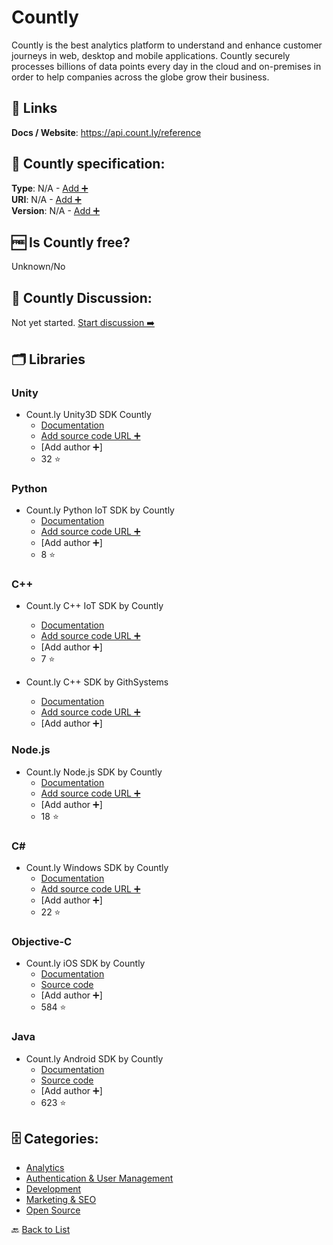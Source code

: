 # Countly
Countly is the best analytics platform to understand and enhance customer journeys in web, desktop and mobile applications. Countly securely processes billions of data points every day in the cloud and on-premises in order to help companies across the globe grow their business.

##  🔗 Links
**Docs / Website**: https://api.count.ly/reference

## 🧬 Countly specification:
**Type**: N/A - [Add ➕](https://github.com/apis-list/apis-list/edit/main/apis-list.yaml)  
**URI**: N/A - [Add ➕](https://github.com/apis-list/apis-list/edit/main/apis-list.yaml)  
**Version**: N/A - [Add ➕](https://github.com/apis-list/apis-list/edit/main/apis-list.yaml)

## 🆓 Is Countly free?
 Unknown/No 

## 💬 Countly Discussion:
Not yet started. [Start discussion ➡️](https://github.com/apis-list/apis-list/discussions/new)

## 🗂️ Libraries
### Unity
- Count.ly Unity3D SDK Countly
    - [Documentation](https://github.com/Countly/countly-sdk-unity)
    - [Add source code URL ➕]()
    - [Add author ➕]
    - 32 ⭐

### Python
- Count.ly Python IoT SDK by Countly
    - [Documentation](https://github.com/Countly/countly-sdk-iot-python)
    - [Add source code URL ➕]()
    - [Add author ➕]
    - 8 ⭐

### C++
- Count.ly C++ IoT SDK by Countly
    - [Documentation](https://github.com/Countly/countly-sdk-iot-cpp)
    - [Add source code URL ➕]()
    - [Add author ➕]
    - 7 ⭐

- Count.ly C++ SDK by GithSystems
    - [Documentation](https://github.com/GithSystems/CountlyCpp)
    - [Add source code URL ➕]()
    - [Add author ➕]

### Node.js
- Count.ly Node.js SDK by Countly
    - [Documentation](https://github.com/Countly/countly-sdk-nodejs)
    - [Add source code URL ➕]()
    - [Add author ➕]
    - 18 ⭐

### C#
- Count.ly Windows SDK by Countly
    - [Documentation](https://github.com/Countly/countly-sdk-windows)
    - [Add source code URL ➕]()
    - [Add author ➕]
    - 22 ⭐

### Objective-C
- Count.ly iOS SDK by Countly
    - [Documentation](https://github.com/Countly/countly-sdk-ios)
    - [Source code](http://resources.count.ly/v1.0/docs/countly-sdk-for-ios-and-os-x)
    - [Add author ➕]
    - 584 ⭐

### Java
- Count.ly Android SDK by Countly
    - [Documentation](https://github.com/Countly/countly-sdk-android)
    - [Source code](http://resources.count.ly/v1.0/docs/countly-sdk-for-android)
    - [Add author ➕]
    - 623 ⭐


## 🗄️ Categories:
- [Analytics](https://github.com/apis-list/apis-list#analytics-)
- [Authentication & User Management](https://github.com/apis-list/apis-list#authentication--user-management-)
- [Development](https://github.com/apis-list/apis-list#development-)
- [Marketing & SEO](https://github.com/apis-list/apis-list#marketing--seo-)
- [Open Source](https://github.com/apis-list/apis-list#open-source-)

🔙  [Back to List](https://github.com/apis-list/apis-list)
